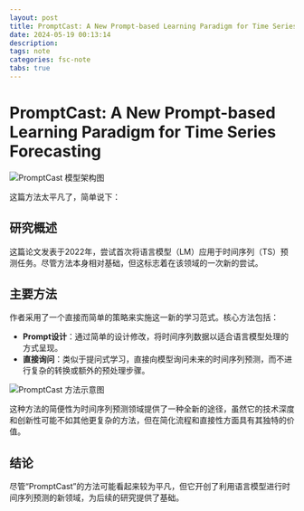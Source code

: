 ```yaml
---
layout: post
title: PromptCast: A New Prompt-based Learning Paradigm for Time Series Forecasting
date: 2024-05-19 00:13:14
description: 
tags: note
categories: fsc-note
tabs: true
---
```


# PromptCast: A New Prompt-based Learning Paradigm for Time Series Forecasting

![PromptCast 模型架构图](/pic/promptcast/structure.jpg)


这篇方法太平凡了，简单说下：

## 研究概述
这篇论文发表于2022年，尝试首次将语言模型（LM）应用于时间序列（TS）预测任务。尽管方法本身相对基础，但这标志着在该领域的一次新的尝试。

## 主要方法
作者采用了一个直接而简单的策略来实施这一新的学习范式。核心方法包括：

- **Prompt设计**：通过简单的设计修改，将时间序列数据以适合语言模型处理的方式呈现。
- **直接询问**：类似于提问式学习，直接向模型询问未来的时间序列预测，而不进行复杂的转换或额外的预处理步骤。

![PromptCast 方法示意图](/pic/promptcast/prompt.jpg)

这种方法的简便性为时间序列预测领域提供了一种全新的途径，虽然它的技术深度和创新性可能不如其他更复杂的方法，但在简化流程和直接性方面具有其独特的价值。

## 结论
尽管“PromptCast”的方法可能看起来较为平凡，但它开创了利用语言模型进行时间序列预测的新领域，为后续的研究提供了基础。


